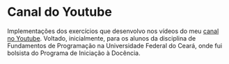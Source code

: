 # Canal do Youtube
Implementações dos exercícios que desenvolvo nos vídeos do meu [canal no Youtube](https://www.youtube.com/channel/UC4y3uq1d7MKDYs1LbI44Vng). Voltado, inicialmente, para os alunos da disciplina de Fundamentos de Programação na Universidade Federal do Ceará, onde fui bolsista do Programa de Iniciação à Docência.
